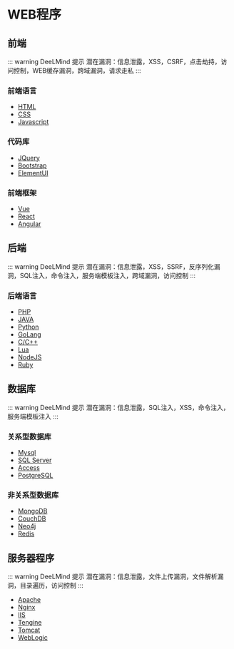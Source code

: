 # WEB程序

## 前端

::: warning DeeLMind 提示
潜在漏洞：信息泄露，XSS，CSRF，点击劫持，访问控制，WEB缓存漏洞，跨域漏洞，请求走私
:::

<DocsAD/>

### 前端语言
* [HTML](https://developer.mozilla.org/zh-CN/docs/Web/HTML)
* [CSS](https://developer.mozilla.org/zh-CN/docs/Web/CSS)
* [Javascript](https://developer.mozilla.org/zh-CN/docs/Web/JavaScript)


### 代码库
* [JQuery](https://jquery.com/)
* [Bootstrap](https://getbootstrap.com/)
* [ElementUI](https://element.eleme.cn/)

### 前端框架
* [Vue](https://cn.vuejs.org/)
* [React](https://reactjs.org/)
* [Angular](https://angular.cn/)

## 后端

::: warning DeeLMind 提示
潜在漏洞：信息泄露，XSS，SSRF，反序列化漏洞，SQL注入，命令注入，服务端模板注入，跨域漏洞，访问控制
:::


### 后端语言
* [PHP](https://www.php.net/)
* [JAVA](https://www.java.com/)
* [Python](https://www.python.org/)
* [GoLang](https://golang.org/)
* [C/C++](https://www.cplusplus.com/)
* [Lua](https://www.lua.org/)
* [NodeJS](https://nodejs.org/)
* [Ruby](https://www.ruby-lang.org/)

## 数据库

::: warning DeeLMind 提示
潜在漏洞：信息泄露，SQL注入，XSS，命令注入，服务端模板注入
:::

### 关系型数据库
* [Mysql](https://www.mysql.com/)
* [SQL Server](#)
* [Access](#)
* [PostgreSQL](https://www.postgresql.org/)


### 非关系型数据库
* [MongoDB](https://www.mongodb.com/)
* [CouchDB](https://couchdb.apache.org/)
* [Neo4j](https://neo4j.com/)
* [Redis](https://redis.io/)

## 服务器程序

::: warning DeeLMind 提示
潜在漏洞：信息泄露，文件上传漏洞，文件解析漏洞，目录遍历，访问控制
:::

* [Apache](https://www.apache.org/)
* [Nginx](https://nginx.org/)
* [IIS](https://www.iis.net/)
* [Tengine](https://tengine.taobao.org/)
* [Tomcat](https://tomcat.apache.org/)
* [WebLogic](https://www.bea.com/products/weblogic/)